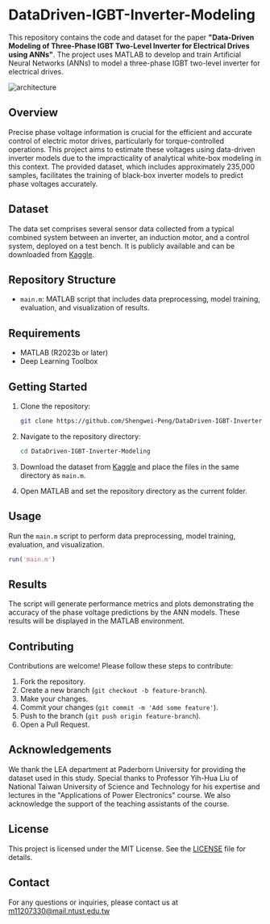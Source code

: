 # DataDriven-IGBT-Inverter-Modeling

This repository contains the code and dataset for the paper **"Data-Driven Modeling of Three-Phase IGBT Two-Level Inverter for Electrical Drives using ANNs"**. The project uses MATLAB to develop and train Artificial Neural Networks (ANNs) to model a three-phase IGBT two-level inverter for electrical drives.

![architecture](https://github.com/Shengwei0516/DataDriven-IGBT-Inverter-Modeling/blob/main/imgs/Inverter_circuit_diagram.png)

## Overview

Precise phase voltage information is crucial for the efficient and accurate control of electric motor drives, particularly for torque-controlled operations. This project aims to estimate these voltages using data-driven inverter models due to the impracticality of analytical white-box modeling in this context. The provided dataset, which includes approximately 235,000 samples, facilitates the training of black-box inverter models to predict phase voltages accurately.

## Dataset

The data set comprises several sensor data collected from a typical combined system between an inverter, an induction motor, and a control system, deployed on a test bench. It is publicly available and can be downloaded from [Kaggle](https://www.kaggle.com/datasets/stender/inverter-data-set/data).

## Repository Structure

- `main.m`: MATLAB script that includes data preprocessing, model training, evaluation, and visualization of results.

## Requirements

- MATLAB (R2023b or later)
- Deep Learning Toolbox

## Getting Started

1. Clone the repository:
    ```bash
    git clone https://github.com/Shengwei-Peng/DataDriven-IGBT-Inverter-Modeling.git
    ```

2. Navigate to the repository directory:
    ```bash
    cd DataDriven-IGBT-Inverter-Modeling
    ```

3. Download the dataset from [Kaggle](https://www.kaggle.com/datasets/stender/inverter-data-set/data) and place the files in the same directory as `main.m`.

4. Open MATLAB and set the repository directory as the current folder.

## Usage

Run the `main.m` script to perform data preprocessing, model training, evaluation, and visualization.

```matlab
run('main.m')
```

## Results

The script will generate performance metrics and plots demonstrating the accuracy of the phase voltage predictions by the ANN models. These results will be displayed in the MATLAB environment.

## Contributing

Contributions are welcome! Please follow these steps to contribute:

1. Fork the repository.
2. Create a new branch (`git checkout -b feature-branch`).
3. Make your changes.
4. Commit your changes (`git commit -m 'Add some feature'`).
5. Push to the branch (`git push origin feature-branch`).
6. Open a Pull Request.

## Acknowledgements

We thank the LEA department at Paderborn University for providing the dataset used in this study. Special thanks to Professor Yih-Hua Liu of National Taiwan University of Science and Technology for his expertise and lectures in the "Applications of Power Electronics" course. We also acknowledge the support of the teaching assistants of the course.

## License

This project is licensed under the MIT License. See the [LICENSE](LICENSE) file for details.


## Contact

For any questions or inquiries, please contact us at m11207330@mail.ntust.edu.tw
